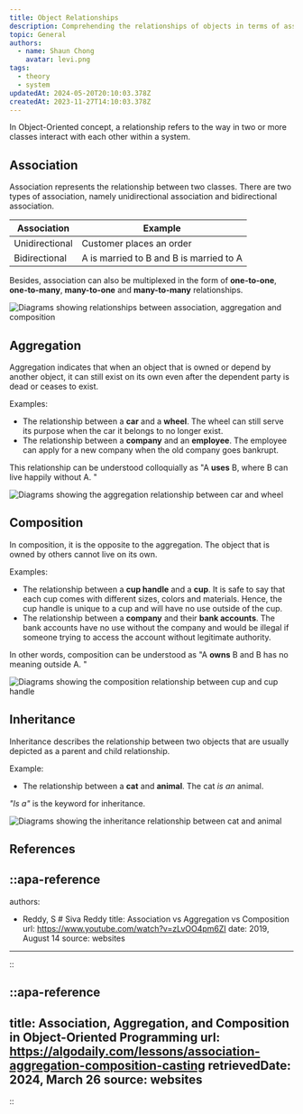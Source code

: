```yaml
---
title: Object Relationships
description: Comprehending the relationships of objects in terms of association, inheritance, aggregation and composition
topic: General
authors:
  - name: Shaun Chong
    avatar: levi.png
tags:
  - theory
  - system
updatedAt: 2024-05-20T20:10:03.378Z
createdAt: 2023-11-27T14:10:03.378Z
---
```


In Object-Oriented concept, a relationship refers to the way in two or more classes interact with each other within a system.

<!--more-->

## Association

Association represents the relationship between two classes. There are two types of association, namely unidirectional association and bidirectional association.

| Association    | Example                                 |
| -------------- | --------------------------------------- |
| Unidirectional | Customer places an order                |
| Bidirectional  | A is married to B and B is married to A |

Besides, association can also be multiplexed in the form of **one-to-one**, **one-to-many**, **many-to-one** and **many-to-many** relationships.

![Diagrams showing relationships between association, aggregation and composition](/images/object-relationships/association.png)


## Aggregation

Aggregation indicates that when an object that is owned or depend by another object, it can still exist on its own even after the dependent party is dead or ceases to exist.

Examples:

- The relationship between a **car** and a **wheel**. The wheel can still serve its purpose when the car it belongs to no longer exist.
- The relationship between a **company** and an **employee**. The employee can apply for a new company when the old company goes bankrupt.

This relationship can be understood colloquially as "A **uses** B, where B can live happily without A. "

![Diagrams showing the aggregation relationship between car and wheel](/images/object-relationships/aggregation.png)

## Composition

In composition, it is the opposite to the aggregation. The object that is owned by others cannot live on its own.

Examples:

- The relationship between a **cup handle** and a **cup**. It is safe to say that each cup comes with different sizes, colors and materials. Hence, the cup handle is unique to a cup and will have no use outside of the cup.
- The relationship between a **company** and their **bank accounts**. The bank accounts have no use without the company and would be illegal if someone trying to access the account without legitimate authority.

In other words, composition can be understood as "A **owns** B and B has no meaning outside A. "

![Diagrams showing the composition relationship between cup and cup handle](/images/object-relationships/composition.png)

## Inheritance

Inheritance describes the relationship between two objects that are usually depicted as a parent and child relationship.

Example:

- The relationship between a **cat** and **animal**. The cat _is an_ animal.

_"Is a"_ is the keyword for inheritance.

![Diagrams showing the inheritance relationship between cat and animal](/images/object-relationships/inheritance.png)

## References

::apa-reference
---
authors:
 - Reddy, S # Siva Reddy
title: Association vs Aggregation vs Composition
url: https://www.youtube.com/watch?v=zLvOO4pm6ZI
date: 2019, August 14
source: websites
---
::

::apa-reference
---
title: Association, Aggregation, and Composition in Object-Oriented Programming
url: https://algodaily.com/lessons/association-aggregation-composition-casting
retrievedDate: 2024, March 26
source: websites
---
::
